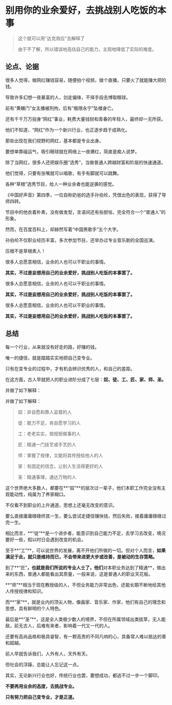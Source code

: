 # 别用你的业余爱好，去挑战别人吃饭的本事

> 这个就可以用"达克效应"去解释了
>
> 由于不了解，所以错误地高估自己的能力，主观地降低了实际的难度。

## 论点、论据

很多人觉得，做网红赚钱容易，随便拍个视频，做个直播，只要火了就能赚大把的钱。

 

导致许多幻想一夜暴富的人，剑走偏锋，不择手段去博取眼球。

 

前有“黄鳝门”女主播被刑拘，后有“极限永宁”坠楼身亡。

 

还有千千万万投身“网红”事业，耗费大量钱财和青春的年轻人，最终却一无所获。

 

他们不知道，“网红”作为一个新兴行业，也正逐步趋于成熟化。

 

那些出现在我们视野的网红，基本都是专业出身。

 

要想单靠碰运气，吸引眼球就在网络上一夜爆红，简直是痴人说梦。



除了当网红，很多人还把娱乐圈“选秀”，当做普通人跨越财富和阶层的快速通道。

 

他们觉得，只要有张嘴就可以唱歌，有手有脚就可以跳舞。

 

各种“草根”选秀节目，给人一种业余者也能逆袭的感觉。

 

《中国好声音》第四季，一位自称奶爸的选手孙伯纶，凭借出色的表现，获得了导师四转。

 

节目中的他衣着朴素，没有做发型，言语间还有些胆怯，完全符合一个“普通人”的形象。



然而，在百度百科上，却赫然写着“中国男歌手”五个大字。

 

孙伯纶不仅职业经历丰富，多次参加节目，还举办过专业音乐剧的全国巡演。

 

压根不是草根素人！



很多人总愿意相信，业余的人也可以干职业的事情。

**其实，不过是妄想用自己的业余爱好，挑战别人吃饭的本事罢了。**



很多人总愿意相信，业余的人也可以干职业的事情。

 

**其实，不过是妄想用自己的业余爱好，挑战别人吃饭的本事罢了。**



很多人总愿意相信，业余的人也可以干职业的事情。

 

**其实，不过是妄想用自己的业余爱好，挑战别人吃饭的本事罢了。**

## 总结

每一个行业，从来就没有好走的路，好赚的钱。

唯一的捷径，就是踏踏实实地把自己变专业。 

只有在变专业的过程中，才有机会辨识优秀的人，和自己的差距。

 

在这方面，古人早就把人的职业进阶分成了七层：**奴、徒、工、匠、家、师、圣。** 

并做了如下解释：

并做了如下解释：

> 奴：非自愿和靠人监督的人
>
> 徒：能力不足，肯自愿学习的人
>
> 工：老老实实，按规矩做事的人
>
> 匠：精通一门技艺或手艺的人
>
> 师：掌握了规律，又能将其传授给他人的人
>
> 家：有固定的信念，让别人生活得更好的人
>
> 圣：精通事理，通达万物的人



这个世界绝大多数人，都要在**“奴”**的层次过一辈子，他们本职工作完全没有主观能动性，纯属为了养家糊口。 

不仅看不到职业的上升通道，思想上还毫无改变的意识。

要么直接庸庸碌碌终其一生，要么尝试走捷径赚快钱，然后失败，接着庸庸碌碌过完一生。



相比而言，**“徒”**是一个进步者，能意识到自己能力不足，去学习去改变，境况要好一些，假以时日会遇到改变的机会。

 

至于**“工”**，可以说世界的发展，离不开他们所做的一切。但对个人而言，**如果满足于此，就只是维持而已，不会带来进更大步或改善，是被动的生存策略。**

 

到了**“匠”**，也就是我们所说的专业人士了，他们**对本职业务达到了精通**，做出来的东西，普通人都能看出其质量，一般来说，这是普通人的职业天花板。

 

**“师”**相当于现在教授级的人，不但业务能力非常出色，还能长期不断地给其他人传授规律和知识。

 

而**“家”**，就是业内的顶尖人物，像画家、音乐家、作家，他们有自己的理念和思想，具有鲜明的个人特色。

 

最后是**“圣”**，这是全人类极少数人的境界，不但在所属领域出类拔萃，无人能敌，前无古人，后难有来者，影响着一代又一代的人。

还要有高尚品格和极具睿智，有一颗高贵的不同凡响的心，具备常人难以抵达的善和超越。



前人早就告诉我们，人外有人，天外有天。

但社会的浮躁，总能让人忘记这一点。



其实，无论新兴行业也好，传统行业也罢，要想成功，都逃不过一步一个脚印。

 

**不要再用业余的态度，去挑战专业。**

**只有努力把自己变专业，才是正道。**






